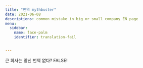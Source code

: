 ```yaml
---
title: "번역 mythbuster"
date: 2021-06-08
descriptions: common mistake in big or small company EN page
menu:
  sidebar:
    name: face-palm
    identifier: translation-fail


---
```

큰 회사는 망신 번역 없다?
FALSE!
